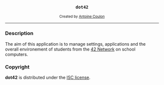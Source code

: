 <div align="center">
	<h3><code>dot42</code></h3>
	<sub>Created by <a href="https://github.com/30c27b">Antoine Coulon</a></sub>
</div>

---

### Description
The aim of this application is to manage settings, applications and the overall environement of students from the [42 Network](https://www.42.fr/42-network/) on school computers.

### Copyright
**dot42** is distributed under the [ISC license](/LICENSE).
